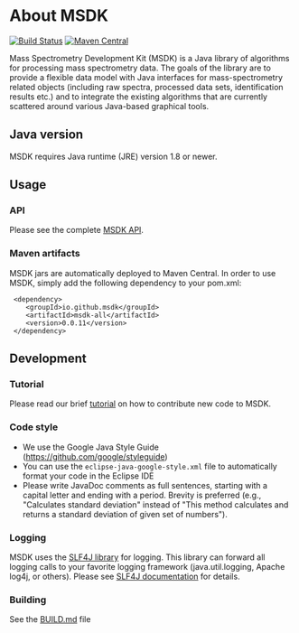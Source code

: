 # About MSDK
[![Build Status](https://travis-ci.org/msdk/msdk.svg?branch=master)](https://travis-ci.org/msdk/msdk)
[![Maven Central](https://maven-badges.herokuapp.com/maven-central/io.github.msdk/msdk-all/badge.svg)](https://maven-badges.herokuapp.com/maven-central/io.github.msdk/msdk-all)

Mass Spectrometry Development Kit (MSDK) is a Java library of algorithms for processing mass spectrometry data. The goals of the library are to provide a flexible data model with Java interfaces for mass-spectrometry related objects (including raw spectra, processed data sets, identification results etc.) and to integrate the existing algorithms that are currently scattered around various Java-based graphical tools.

## Java version

MSDK requires Java runtime (JRE) version 1.8 or newer.


## Usage

### API

Please see the complete [MSDK API](http://msdk.github.io/api/).

### Maven artifacts

MSDK jars are automatically deployed to Maven Central. In order to use MSDK, simply add the following dependency to your pom.xml:

```
 <dependency>
    <groupId>io.github.msdk</groupId>
    <artifactId>msdk-all</artifactId>
    <version>0.0.11</version>
 </dependency>
```

## Development


### Tutorial

Please read our brief [tutorial](https://msdk.github.io/pull-request-tutorial.html) on how to contribute new code to MSDK.

### Code style

* We use the Google Java Style Guide (https://github.com/google/styleguide)
* You can use the `eclipse-java-google-style.xml` file to automatically format your code in the Eclipse IDE
* Please write JavaDoc comments as full sentences, starting with a capital letter and ending with a period. Brevity is preferred (e.g., "Calculates standard deviation" instead of "This method calculates and returns a standard deviation of given set of numbers").

### Logging

MSDK uses the [SLF4J library](http://www.slf4j.org) for logging. This library can forward all logging calls to your favorite logging framework (java.util.logging, Apache log4j, or others). Please see [SLF4J documentation](http://www.slf4j.org/docs.html) for details.

### Building 

See the [BUILD.md](BUILD.md) file
